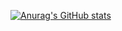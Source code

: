 
[![Anurag's GitHub stats](https://github-readme-stats.vercel.app/api?username=rafrafraf1)](https://github.com/anuraghazra/github-readme-stats)
